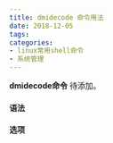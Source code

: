 ```yaml
---
title: dmidecode 命令用法
date: 2018-12-05
tags:
categories: 
- linux常用shell命令
- 系统管理
---
```

**dmidecode命令** 待添加。
<!-- more --> 
#### **语法**


#### **选项**
